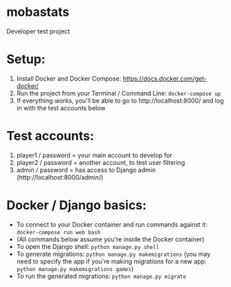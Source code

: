 # mobastats
Developer test project

# Setup:
1. Install Docker and Docker Compose: https://docs.docker.com/get-docker/
2. Run the project from your Terminal / Command Line: `docker-compose up`
3. If everything works, you'll be able to go to http://localhost:8000/ and log in with the test accounts below

# Test accounts:
1. player1 / password = your main account to develop for
2. player2 / password = another account, to test user filtering
3. admin / password = has access to Django admin (http://localhost:8000/admin/)

# Docker / Django basics:
- To connect to your Docker container and run commands against it: `docker-compose run web bash`
- (All commands below assume you're inside the Docker container)
- To open the Django shell: `python manage.py shell`
- To generate migrations: `python manage.py makemigrations` (you may need to specify the app if you're making migrations for a new app: `python manage.py makemigrations games`)
- To run the generated migrations: `python manage.py migrate`
